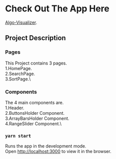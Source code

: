 # Check Out The App Here

[Algo-Visualizer](https://algo-visualizer-01.netlify.app/).

## Project Description
### Pages
This Project contains 3 pages.\
1.HomePage.\
2.SearchPage.\
3.SortPage.\
### Components
The 4 main components are.\
1.Header.\
2.ButtonsHolder Component.\
3.ArrayBarsHolder Component.\
4.RangeSlider Component.\


### `yarn start`

Runs the app in the development mode.\
Open [http://localhost:3000](http://localhost:3000) to view it in the browser.



